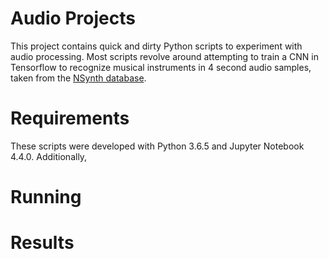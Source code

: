 # Audio Projects
This project contains quick and dirty Python scripts to experiment with audio processing. Most scripts revolve around attempting to train a CNN in Tensorflow to recognize musical instruments in 4 second audio samples, taken from the [NSynth database](https://magenta.tensorflow.org/datasets/nsynth).

# Requirements

These scripts were developed with Python 3.6.5 and Jupyter Notebook 4.4.0. Additionally, 


# Running



# Results

